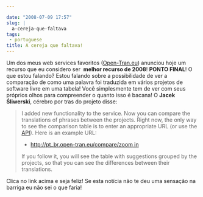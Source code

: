 ```yaml
---

date: "2008-07-09 17:57"
slug: |
  a-cereja-que-faltava
tags:
 - portuguese
title: A cereja que faltava!
---
```


Um dos meus web services favoritos
([Open-Tran.eu](http://open-tran.blogspot.com)) anunciou hoje um recurso
que eu considero ser  **melhor recurso de 2008**! **PONTO FINAL**! O que
estou falando? Estou falando sobre a possibilidade de ver a comparação
de como uma palavra foi traduzida em vários projetos de software livre
em uma tabela! Você simplesmente tem de ver com seus próprios olhos para
compreender o quanto isso é bacana! O **Jacek Śliwerski**, cérebro por
tras do projeto disse:

> I added new functionality to the service. Now you can compare the
> translations of phrases between the projects. Right now, the only way
> to see the comparison table is to enter an appropriate URL (or use the
> [API](http://open-tran.eu/RPC2)). Here is an example URL:
>
> -   [http://pt_br.open-tran.eu/compare/zoom
>     in](http://pt_br.open-tran.eu/compare/zoom%20in)
>
> If you follow it, you will see the table with suggestions grouped by
> the projects, so that you can see the differences between their
> translations.

Clica no link acima e seja feliz! Se esta notícia não te deu uma
sensação na barriga eu não sei o que faria!
